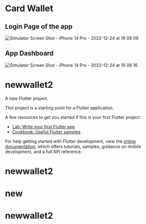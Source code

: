 # Card Wallet


## Login Page of the app
![Simulator Screen Shot - iPhone 14 Pro - 2022-12-24 at 19 08 09](https://user-images.githubusercontent.com/39702515/209447114-a3740c32-5f68-45e6-abf5-2e71f7dc39ba.png)


## App Dashboard

![Simulator Screen Shot - iPhone 14 Pro - 2022-12-24 at 19 08 16](https://user-images.githubusercontent.com/39702515/209447117-53147ba6-276a-4068-89e8-8da4d9c5f567.png)
# newwallet2

A new Flutter project.



This project is a starting point for a Flutter application.

A few resources to get you started if this is your first Flutter project:

- [Lab: Write your first Flutter app](https://docs.flutter.dev/get-started/codelab)
- [Cookbook: Useful Flutter samples](https://docs.flutter.dev/cookbook)

For help getting started with Flutter development, view the
[online documentation](https://docs.flutter.dev/), which offers tutorials,
samples, guidance on mobile development, and a full API reference.
# newwallet2
# new
# newwallet2
